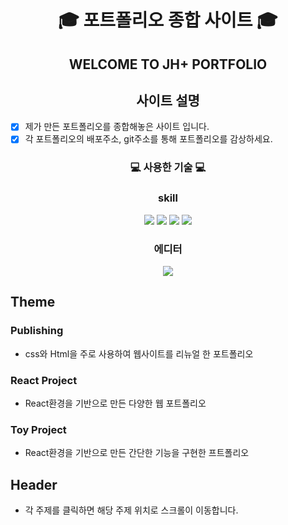 <div align="center">

# :mortar_board: 포트폴리오 종합 사이트 :mortar_board:

## WELCOME TO JH+ PORTFOLIO

## 사이트 설명

</div>

- [x] 제가 만든 포트폴리오를 종합해놓은 사이트 입니다.
- [x] 각 포트폴리오의 배포주소, git주소를 통해 포트폴리오를 감상하세요.

<div align="center">

### :computer: 사용한 기술 :computer:

### skill

<img src="https://img.shields.io/badge/html5-E34F26?style=for-the-badge&logo=html5&logoColor=white"> <img src="https://img.shields.io/badge/css-1572B6?style=for-the-badge&logo=css3&logoColor=white"> <img src="https://img.shields.io/badge/javascript-F7DF1E?style=for-the-badge&logo=javascript&logoColor=black"> <img src="https://img.shields.io/badge/react-61DAFB?style=for-the-badge&logo=react&logoColor=black">

### 에디터

  <img src="https://img.shields.io/badge/visualstudio-007ACC?style=for-the-badge&logo=visualstudio&logoColor=white">

</div>

## Theme

### Publishing

- css와 Html을 주로 사용하여 웹사이트를 리뉴얼 한 포트폴리오

### React Project

- React환경을 기반으로 만든 다양한 웹 포트폴리오

### Toy Project

- React환경을 기반으로 만든 간단한 기능을 구현한 프트폴리오

## Header

- 각 주제를 클릭하면 해당 주제 위치로 스크롤이 이동합니다.
